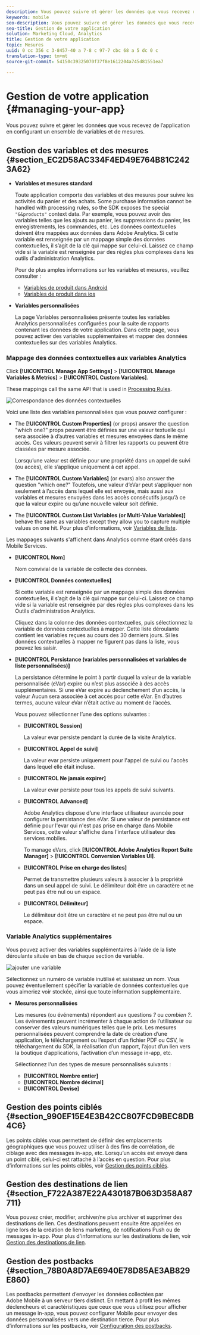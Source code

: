 ```yaml
---
description: Vous pouvez suivre et gérer les données que vous recevez de l’application en configurant un ensemble de variables et de mesures.
keywords: mobile
seo-description: Vous pouvez suivre et gérer les données que vous recevez de l’application en configurant un ensemble de variables et de mesures.
seo-title: Gestion de votre application
solution: Marketing Cloud, Analytics
title: Gestion de votre application
topic: Mesures
uuid: 0 cc 356 c 3-8457-40 a 7-8 c 97-7 cbc 68 a 5 dc 0 c
translation-type: tm+mt
source-git-commit: 54150c39325070f37f8e1612204a745d81551ea7

---
```



# Gestion de votre application {#managing-your-app}

Vous pouvez suivre et gérer les données que vous recevez de l’application en configurant un ensemble de variables et de mesures.

## Gestion des variables et des mesures {#section_EC2D58AC334F4ED49E764B81C2423A62}

* **Variables et mesures standard**

   Toute application comporte des variables et des mesures pour suivre les activités du panier et des achats. Some purchase information cannot be handled with processing rules, so the SDK exposes the special `"&&products"` context data. Par exemple, vous pouvez avoir des variables telles que les ajouts au panier, les suppressions du panier, les enregistrements, les commandes, etc. Les données contextuelles doivent être mappées aux données dans Adobe Analytics. Si cette variable est renseignée par un mappage simple des données contextuelles, il s’agit de la clé qui mappe sur celui-ci. Laissez ce champ vide si la variable est renseignée par des règles plus complexes dans les outils d'administration Analytics.

   Pour de plus amples informations sur les variables et mesures, veuillez consulter :

   * [Variables de produit dans Android](/help/android/analytics-main/products/products.md)
   * [Variables de produit dans ios](/help/ios/analytics-main/products/products.md)

* **Variables personnalisées**

   La page Variables personnalisées présente toutes les variables Analytics personnalisées configurées pour la suite de rapports contenant les données de votre application. Dans cette page, vous pouvez activer des variables supplémentaires et mapper des données contextuelles sur des variables Analytics.

### Mappage des données contextuelles aux variables Analytics

Click **[!UICONTROL Manage App Settings]** &gt; **[!UICONTROL Manage Variables &amp; Metrics]** &gt; **[!UICONTROL Custom Variables]**.

These mappings call the same API that is used in [Processing Rules](https://docs.adobe.com/content/help/en/analytics/admin/admin-tools/processing-rules/processing-rules.html).

![Correspondance des données contextuelles](assets/custom_data_content.png)

Voici une liste des variables personnalisées que vous pouvez configurer :

* The **[!UICONTROL Custom Properties]** (or props) answer the question "which one?" props peuvent être définies sur une valeur textuelle qui sera associée à d’autres variables et mesures envoyées dans le même accès. Ces valeurs peuvent servir à filtrer les rapports ou peuvent être classées par mesure associée.

   Lorsqu’une valeur est définie pour une propriété dans un appel de suivi (ou accès), elle s’applique uniquement à cet appel.

* The **[!UICONTROL Custom Variables]** (or evars) also answer the question "which one?" Toutefois, une valeur d’eVar peut s’appliquer non seulement à l’accès dans lequel elle est envoyée, mais aussi aux variables et mesures envoyées dans les accès consécutifs jusqu’à ce que la valeur expire ou qu’une nouvelle valeur soit définie.
* The **[!UICONTROL Custom List Variables (or Multi-Value Variables)]** behave the same as variables except they allow you to capture multiple values on one hit. Pour plus d'informations, voir [Variables de liste](https://docs.adobe.com/content/help/en/analytics/implementation/javascript-implementation/variables-analytics-reporting/page-variables.html).

Les mappages suivants s'affichent dans Analytics comme étant créés dans Mobile Services.

* **[!UICONTROL Nom]**

   Nom convivial de la variable de collecte des données.

* **[!UICONTROL Données contextuelles]**

   Si cette variable est renseignée par un mappage simple des données contextuelles, il s’agit de la clé qui mappe sur celui-ci. Laissez ce champ vide si la variable est renseignée par des règles plus complexes dans les Outils d’administration Analytics.

   Cliquez dans la colonne des données contextuelles, puis sélectionnez la variable de données contextuelles à mapper. Cette liste déroulante contient les variables reçues au cours des 30 derniers jours. Si les données contextuelles à mapper ne figurent pas dans la liste, vous pouvez les saisir.

* **[!UICONTROL Persistance (variables personnalisées et variables de liste personnalisées)]**

   La persistance détermine le point à partir duquel la valeur de la variable personnalisée (eVar) expire ou n’est plus associée à des accès supplémentaires. Si une eVar expire au déclenchement d’un accès, la valeur Aucun sera associée à cet accès pour cette eVar. En d’autres termes, aucune valeur eVar n’était active au moment de l’accès.

   Vous pouvez sélectionner l’une des options suivantes :

   * **[!UICONTROL Session]**

      La valeur evar persiste pendant la durée de la visite Analytics.

   * **[!UICONTROL Appel de suivi]**

      La valeur evar persiste uniquement pour l'appel de suivi ou l'accès dans lequel elle était incluse.

   * **[!UICONTROL Ne jamais expirer]**

      La valeur evar persiste pour tous les appels de suivi suivants.
   * **[!UICONTROL Advanced]**

      Adobe Analytics dispose d’une interface utilisateur avancée pour configurer la persistance des eVar. Si une valeur de persistance est définie pour l'evar qui n'est pas prise en charge dans Mobile Services, cette valeur s'affiche dans l'interface utilisateur des services mobiles.

      To manage eVars, click **[!UICONTROL Adobe Analytics Report Suite Manager]** &gt; **[!UICONTROL Conversion Variables UI]**.

   * **[!UICONTROL Prise en charge des listes]**

      Permet de transmettre plusieurs valeurs à associer à la propriété dans un seul appel de suivi. Le délimiteur doit être un caractère et ne peut pas être nul ou un espace.

   * **[!UICONTROL Délimiteur]**

      Le délimiteur doit être un caractère et ne peut pas être nul ou un espace.

### Variable Analytics supplémentaires

Vous pouvez activer des variables supplémentaires à l’aide de la liste déroulante située en bas de chaque section de variable.

![ajouter une variable](assets/add_variable.png)

Sélectionnez un numéro de variable inutilisé et saisissez un nom. Vous pouvez éventuellement spécifier la variable de données contextuelles que vous aimeriez voir stockée, ainsi que toute information supplémentaire.

* **Mesures personnalisées**

   Les mesures (ou événements) répondent aux questions *?* ou *combien ?*. Les événements peuvent incrémenter à chaque action de l’utilisateur ou conserver des valeurs numériques telles que le prix. Les mesures personnalisées peuvent comprendre la date de création d’une application, le téléchargement ou l’export d’un fichier PDF ou CSV, le téléchargement du SDK, la réalisation d’un rapport, l’ajout d’un lien vers la boutique d’applications, l’activation d’un message in-app, etc.

   Sélectionnez l'un des types de mesure personnalisés suivants :

   * **[!UICONTROL Nombre entier]**
   * **[!UICONTROL Nombre décimal]**
   * **[!UICONTROL Devise]**

## Gestion des points ciblés {#section_990EF15E4E3B42CC807FCD9BEC8DB4C6}

Les points ciblés vous permettent de définir des emplacements géographiques que vous pouvez utiliser à des fins de corrélation, de ciblage avec des messages in-app, etc. Lorsqu’un accès est envoyé dans un point ciblé, celui-ci est rattaché à l’accès en question. Pour plus d’informations sur les points ciblés, voir [Gestion des points ciblés](/help/using/location/t-manage-points.md).

## Gestion des destinations de lien {#section_F722A387E22A430187B063D358A87711}

Vous pouvez créer, modifier, archiver/ne plus archiver et supprimer des destinations de lien. Ces destinations peuvent ensuite être appelées en ligne lors de la création de liens marketing, de notifications Push ou de messages in-app. Pour plus d'informations sur les destinations de lien, voir [Gestion des destinations de lien](/help/using/acquisition-main/c-manage-link-destinations/t-archive-unarchive-link-destinations.md).

## Gestion des postbacks {#section_78B0A8D7AE6940E78D85AE3AB829E860}

Les postbacks permettent d’envoyer les données collectées par Adobe Mobile à un serveur tiers distinct. En mettant à profit les mêmes déclencheurs et caractéristiques que ceux que vous utilisez pour afficher un message in-app, vous pouvez configurer Mobile pour envoyer des données personnalisées vers une destination tierce. Pour plus d’informations sur les postbacks, voir [Configuration des postbacks](/help/using/c-manage-app-settings/c-mob-confg-app/signals.md).
